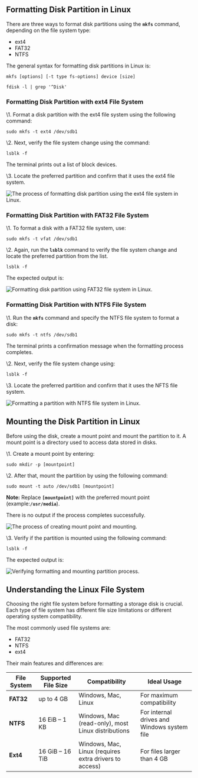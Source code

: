 ## Formatting Disk Partition in Linux

There are three ways to format disk partitions using the **`mkfs`** command, depending on the file system type:

- ext4
- FAT32
- NTFS

The general syntax for formatting disk partitions in Linux is:

```
mkfs [options] [-t type fs-options] device [size]
```

```
fdisk -l | grep '^Disk'
```



### Formatting Disk Partition with ext4 File System

\1. Format a disk partition with the ext4 file system using the following command:

```
sudo mkfs -t ext4 /dev/sdb1
```

\2. Next, verify the file system change using the command:

```
lsblk -f
```

The terminal prints out a list of block devices.

\3. Locate the preferred partition and confirm that it uses the ext4 file system.

![The process of formatting disk partition using the ext4 file system in Linux.](https://phoenixnap.com/kb/wp-content/uploads/2021/04/formatting-ext4-partition.png)

### Formatting Disk Partition with FAT32 File System

\1. To format a disk with a FAT32 file system, use:

```
sudo mkfs -t vfat /dev/sdb1
```

\2. Again, run the **`lsblk`** command to verify the file system change and locate the preferred partition from the list.

```
lsblk -f
```

The expected output is:

![Formatting disk partition using FAT32 file system in Linux.](https://phoenixnap.com/kb/wp-content/uploads/2021/04/formatting-fat32-partition.png)

### Formatting Disk Partition with NTFS File System

\1. Run the **`mkfs`** command and specify the NTFS file system to format a disk:

```
sudo mkfs -t ntfs /dev/sdb1
```

The terminal prints a confirmation message when the formatting process completes.

\2. Next, verify the file system change using:

```
lsblk -f
```

\3. Locate the preferred partition and confirm that it uses the NFTS file system.

![Formatting a partition with NTFS file system in Linux.](https://phoenixnap.com/kb/wp-content/uploads/2021/04/formatting-ntfs-partition.png)

## Mounting the Disk Partition in Linux

Before using the disk, create a mount point and mount the partition to it. A mount point is a directory used to access data stored in disks.

\1. Create a mount point by entering:

```
sudo mkdir -p [mountpoint]
```

\2. After that, mount the partition by using the following command:

```
sudo mount -t auto /dev/sdb1 [mountpoint]
```

**Note:** Replace **`[mountpoint]`** with the preferred mount point (example:**`/usr/media`**).

There is no output if the process completes successfully.

![The process of creating mount point and mounting.](https://phoenixnap.com/kb/wp-content/uploads/2021/04/creating-mounting-point-and-mounting-partition.png)

\3. Verify if the partition is mounted using the following command:

```
lsblk -f
```

The expected output is:

![Verifying formatting and mounting partition process. ](https://phoenixnap.com/kb/wp-content/uploads/2021/04/verifying-formatting-and-mounting.png)

## Understanding the Linux File System

Choosing the right file system before formatting a storage disk is crucial. Each type of file system has different file size limitations or different operating system compatibility.

The most commonly used file systems are:

- FAT32
- NTFS
- ext4

Their main features and differences are:

| **File System** | **Supported File Size** | **Compatibility**                                      | **Ideal Usage**                             |
| --------------- | ----------------------- | ------------------------------------------------------ | ------------------------------------------- |
| **FAT32**       | up to 4 GB              | Windows, Mac, Linux                                    | For maximum compatibility                   |
| **NTFS**        | 16 EiB – 1 KB           | Windows, Mac (read-only), most Linux distributions     | For internal drives and Windows system file |
| **Ext4**        | 16 GiB – 16 TiB         | Windows, Mac, Linux (requires extra drivers to access) | For files larger than 4 GB                  |